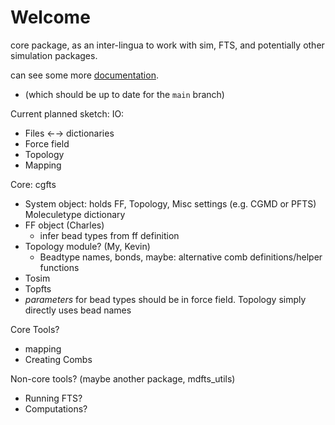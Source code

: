 # Welcome
core package, as an inter-lingua to work with sim, FTS, and potentially other simulation packages.

can see some more [documentation](http://equalapriori.github.io/mdfts/).
- (which should be up to date for the `main` branch)

Current planned sketch:
IO:
- Files ←→ dictionaries
- Force field
- Topology
- Mapping

Core: cgfts
- System object: holds FF, Topology, Misc settings (e.g. CGMD or PFTS)
Moleculetype dictionary
- FF object (Charles)
  - infer bead types from ff definition
- Topology module? (My, Kevin)
  - Beadtype names, bonds, maybe: alternative comb definitions/helper functions
- Tosim
- Topfts
- *parameters* for bead types should be in force field. Topology simply directly uses bead names

Core Tools?
- mapping
- Creating Combs

Non-core tools? (maybe another package, mdfts_utils)
- Running FTS?
- Computations?



